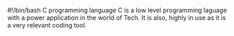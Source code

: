 #!/bin/bash
C programming language
C is a low level programming laguage with a power application in the world of
 Tech. It is also, highly in use as it is a very relevant coding tool.
